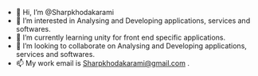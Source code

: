 - 👋 Hi, I’m @Sharpkhodakarami
- 👀 I’m interested in Analysing and Developing applications, services and softwares. 
- 🌱 I’m currently learning unity for front end specific applications.
- 💞️ I’m looking to collaborate on Analysing and Developing applications, services and softwares.
- 📫 My work email is Sharpkhodakarami@gmail.com .

<!---
Sharpkhodakarami/Sharpkhodakarami is a ✨ special ✨ repository because its `README.md` (this file) appears on your GitHub profile.
You can click the Preview link to take a look at your changes.
--->
